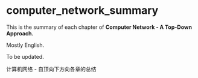 # computer_network_summary

This is the summary of each chapter of **Computer Network - A Top-Down Approach.**

Mostly English.

To be updated.

计算机网络 - 自顶向下方向各章的总结


